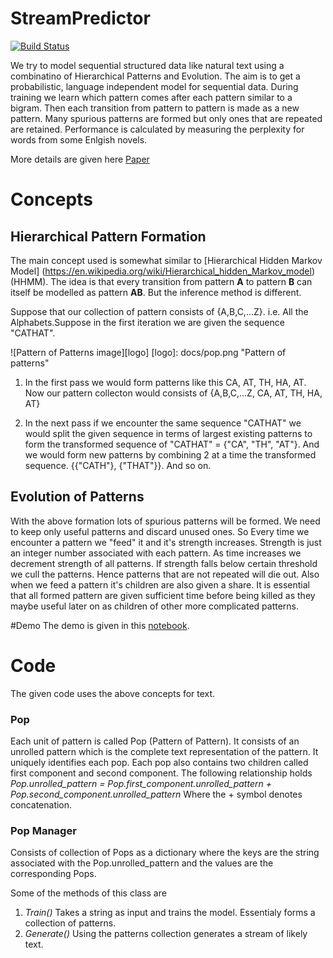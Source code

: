 # StreamPredictor

[![Build Status](https://travis-ci.org/abhishekraok/StreamPredictor.svg?branch=master)](https://travis-ci.org/abhishekraok/StreamPredictor)

We try to model sequential structured data like natural text using a combinatino of Hierarchical Patterns and Evolution. 
The aim is to get a probabilistic, language independent model for sequential data. 
During training we learn which pattern comes after each pattern similar to a bigram. 
Then each transition from pattern to pattern is made as a new pattern.
Many spurious patterns are formed but only ones that are repeated are retained. Performance is calculated by measuring the perplexity for words from some Enlgish novels.

More details are given here [Paper](https://www.researchgate.net/publication/301594438_Hierarchical_evolutionary_sequence_patterns)

# Concepts
## Hierarchical Pattern Formation
The main concept used is somewhat similar to [Hierarchical Hidden Markov Model] (https://en.wikipedia.org/wiki/Hierarchical_hidden_Markov_model) (HHMM). The idea is that every transition from pattern **A** to pattern **B** can itself be modelled as pattern **AB**. But the inference method is different.

Suppose that our collection of pattern consists of {A,B,C,...Z}. i.e. All the Alphabets.Suppose in the first iteration we are given the sequence "CATHAT". 

![Pattern of Patterns image][logo]
[logo]: docs/pop.png "Pattern of patterns"

1. In the first pass we would form patterns like this 
CA, AT, TH, HA, AT. Now our pattern collecton would consists of  {A,B,C,...Z, CA, AT, TH, HA, AT}

2. In the next pass if we encounter the same sequence "CATHAT" we would split the given sequence in terms of largest existing patterns to form the transformed sequence of "CATHAT" = {"CA", "TH", "AT"}. And we would form new patterns by combining 2 at a time the transformed sequence. {{"CATH"}, {"THAT"}}. And so on. 

## Evolution of Patterns
With the above formation lots of spurious patterns will be formed. We need to keep only useful patterns and discard unused ones. So Every time we encounter a pattern we "feed" it and it's strength increases. Strength is just an integer number associated with each pattern. As time increases we decrement strength of all patterns. If strength falls below certain threshold we cull the patterns. Hence patterns that are not repeated will die out. Also when we feed a pattern it's children are also given a share. It is essential that all formed pattern are given sufficient time before being killed as they maybe useful later on as children of other more complicated patterns.

#Demo 
The demo is given in this [notebook](https://github.com/abhishekraok/StreamPredictor/blob/master/notebook/LanguageDemo.ipynb).

# Code
The given code uses the above concepts for text. 

### Pop
Each unit of pattern is called Pop (Pattern of Pattern). It consists of an unrolled pattern which is the complete text representation of the pattern. It uniquely identifies each pop. Each pop also contains two children called first component and second component. 
The following relationship holds 
*Pop.unrolled_pattern = Pop.first_component.unrolled_pattern + Pop.second_component.unrolled_pattern*
Where the + symbol denotes concatenation. 

### Pop Manager
Consists of collection of Pops as a dictionary where the keys are the string associated with the Pop.unrolled_pattern and the values are the corresponding Pops.

Some of the methods of this class are 

1. *Train()* Takes a string as input and trains the model. Essentialy forms a collection of patterns.
2. *Generate()* Using the patterns collection generates a stream of likely text. 





